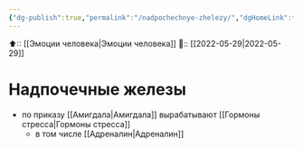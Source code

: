 ```yaml
---
{"dg-publish":true,"permalink":"/nadpochechnye-zhelezy/","dgHomeLink":true,"dgPassFrontmatter":false}
---
```



⬆:: [[Эмоции человека|Эмоции человека]]
📅:: [[2022-05-29|2022-05-29]]

# Надпочечные железы

- по приказу [[Амигдала|Амигдала]] вырабатывают [[Гормоны стресса|Гормоны стресса]]
	- в том числе [[Адреналин|Адреналин]]